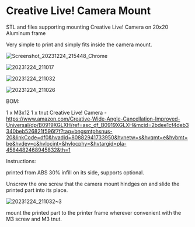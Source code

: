 # Creative Live! Camera Mount
STL and files supporting mounting Creative Live! Camera on 20x20 Aluminum frame

Very simple to print and simply fits inside the camera mount.

![Screenshot_20231224_215448_Chrome](https://github.com/DanKeeling/Creative-Live-Camera-Mount/assets/5109514/9c4521c4-b1fc-46e5-b78f-16e7a6089d20)

![20231224_211017](https://github.com/DanKeeling/Creative-Live-Camera-Mount/assets/5109514/28ee8aaa-a486-46c3-86b7-506ef56032f8)

![20231224_211032](https://github.com/DanKeeling/Creative-Live-Camera-Mount/assets/5109514/ab489465-d0e5-4580-b44d-56effa0613f4)

![20231224_211026](https://github.com/DanKeeling/Creative-Live-Camera-Mount/assets/5109514/3d80d140-79ac-43f5-9cfb-ff9351d2ccfb)

BOM:

1 x M3x12
1 x tnut 
Creative Live! Camera - https://www.amazon.com/Creative-Wide-Angle-Cancellation-Improved-Universal/dp/B0919XGLXH/ref=asc_df_B0919XGLXH&mcid=2bdee1cf4deb3340beb526821f596f7f?tag=bngsmtphsnus-20&linkCode=df0&hvadid=80882941733950&hvnetw=s&hvqmt=e&hvbmt=be&hvdev=c&hvlocint=&hvlocphy=&hvtargid=pla-4584482468945832&th=1

Instructions:

printed from ABS 30% infill on its side, supports optional.

Unscrew the one screw that the camera mount hindges on and slide the printed part into its place. 

![20231224_211032~3](https://github.com/DanKeeling/Creative-Live-Camera-Mount/assets/5109514/f2c33d1e-1f6d-4574-8a00-7e0e0873b697)

mount the printed part to the printer frame wherever convenient with the M3 screw and M3 tnut.

